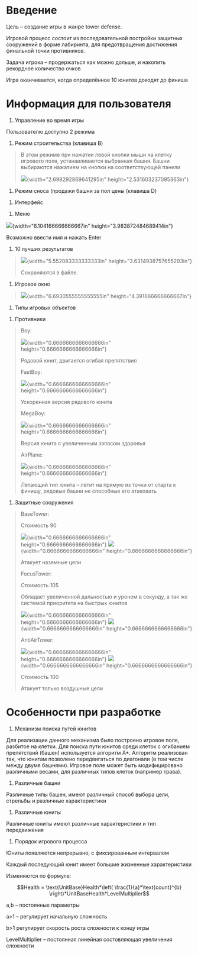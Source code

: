 Введение
========

Цель – создание игры в жанре tower defense.

Игровой процесс состоит из последовательной постройки защитных
сооружений в форме лабиринта, для предотвращения достижения финальной
точки противников.

Задача игрока – продержаться как можно дольше, и накопить рекордное
количество очков

Игра оканчивается, когда определённое 10 юнитов доходят до финиша

Информация для пользователя
===========================

1)  Управление во время игры

Пользователю доступно 2 режима

1.  Режим строительства (клавиша B)

> В этом режиме при нажатии левой кнопки мыши на клетку игрового поля,
> устанавливается выбранная башня. Башни выбираются нажатием на кнопки
> на соответствующей панели
>
> ![](media/image1.png){width="2.698292869641295in"
> height="2.531603237095363in"}

1.  Режим сноса (продажи башни за пол цены (клавиша D)

<!-- -->

1)  Интерфейс

<!-- -->

1.  Меню

![](media/image2.png){width="6.104166666666667in"
height="3.983872484689414in"}

Возможно ввести имя и нажать Enter

1.  10 лучших результатов

> ![](media/image3.png){width="5.552083333333333in"
> height="3.6314938757655293in"}
>
> Сохраняются в файле.

1.  Игровое окно

> ![](media/image4.png){width="6.6930555555555555in"
> height="4.391666666666667in"}

1)  Типы игровых объектов

<!-- -->

1.  Противники

> Boy:
>
> ![](media/image5.png){width="0.6666666666666666in"
> height="0.6666666666666666in"}
>
> Рядовой юнит, двигается огибая препятствия
>
> FastBoy:
>
> ![](media/image6.png){width="0.6666666666666666in"
> height="0.6666666666666666in"}
>
> Ускоренная версия рядового юнита
>
> MegaBoy:
>
> ![](media/image7.png){width="0.6666666666666666in"
> height="0.6666666666666666in"}
>
> Версия юнита с увеличенным запасом здоровья
>
> AirPlane:
>
> ![](media/image8.png){width="0.6666666666666666in"
> height="0.6666666666666666in"}
>
> Летающий тип юнита – летит на прямую из точки от старта к финишу,
> рядовые башни не способные его атаковать

1.  Защитные сооружения

> BaseTower:
>
> Стоимость 90
>
> ![](media/image9.png){width="0.6666666666666666in"
> height="0.6666666666666666in"}
> ![](media/image10.png){width="0.6666666666666666in"
> height="0.6666666666666666in"}
>
> Атакует наземные цели
>
> FocusTower:
>
> Стоимость 105
>
> Обладает увеличенной дальностью и уроном в секунду, а так же системой
> приоритета на быстрых юнитов
>
> ![](media/image11.png){width="0.6666666666666666in"
> height="0.6666666666666666in"}
> ![](media/image12.png){width="0.6666666666666666in"
> height="0.6666666666666666in"}
>
> AntiAirTower:
>
> ![](media/image13.png){width="0.6666666666666666in"
> height="0.6666666666666666in"}
> ![](media/image14.png){width="0.6666666666666666in"
> height="0.6666666666666666in"}
>
> Стоимость 100
>
> Атакует только воздушные цели

Особенности при разработке
==========================

1)  Механизм поиска путей юнитов

Для реализации данного механизма было построено игровое поле, разбитое
на клетки. Для поиска пути юнитов среди клеток с огибанием препятствий
(башен) используется алгоритм A\*. Алгоритм реализован так, что юнитам
позволено передвигаться по диагонали (в том числе между двумя башнями).
Игровое поле может быть модифицировано различными весами, для различных
типов клеток (например трава).

1)  Различные башни

Различные типы башен, имеют различный способ выбора цели, стрельбы и
различные характеристики

1)  Различные юниты

Различные юниты имеют различные характеристики и тип передвижения

1)  Порядок игрового процесса

Юниты появляются непрерывно, с фиксированным интервалом

Каждый последующий юнит имеет большие жизненные характеристики

Изменяются по формуле:

$$Health = \text{UnitBase}Health*\left( \frac{1}{a}*\text{count}^{b} \right)*UnitBaseHealth*LevelMultiplier$$

a,b – постоянные параметры

a&gt;1 – регулирует начальную сложность

b&gt;1 регулирует скорость роста сложности к концу игры

LevelMultiplier – постоянная линейная состовляющая увеличения сложности
